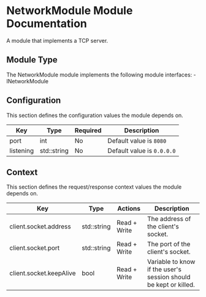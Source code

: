 # NetworkModule Module Documentation

A module that implements a TCP server.

## Module Type

The NetworkModule module implements the following module interfaces:
    - INetworkModule

## Configuration

This section defines the configuration values the module depends on.

| Key | Type | Required | Description                            |
|-----|------|----------|----------------------------------------|
| port | int | No | Default value is `8080`                |
|listening |std::string | No | Default value is `0.0.0.0`             |


## Context

This section defines the request/response context values the module depends on.

| Key | Type        | Actions | Description |
|-----|-------------|---------|-------------|
|client.socket.address| std::string |Read + Write|The address of the client's socket.|
|client.socket.port| std::string |Read + Write|The port of the client's socket.|
|client.socket.keepAlive| bool        |Read + Write|Variable to know if the user's session should be kept or killed.|

<!-- ## Additional Comments -->

<!-- Any information the user should be aware of -->